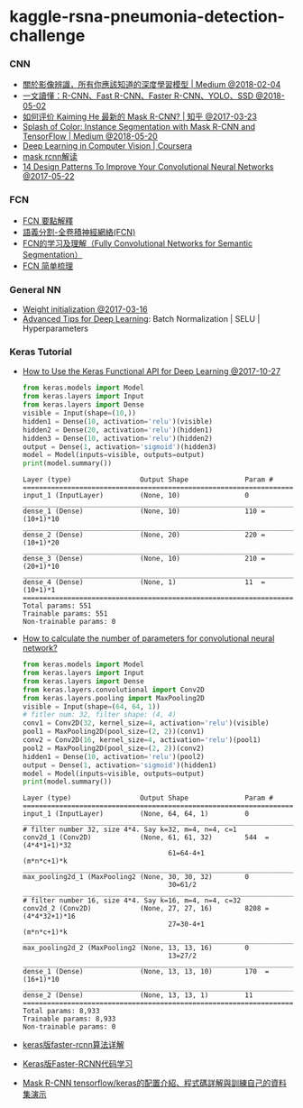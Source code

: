 # kaggle-rsna-pneumonia-detection-challenge

### CNN

- [關於影像辨識，所有你應該知道的深度學習模型 | Medium @2018-02-04](https://medium.com/@syshen/%E7%89%A9%E9%AB%94%E5%81%B5%E6%B8%AC-object-detection-740096ec4540)
- [一文讀懂：R-CNN、Fast R-CNN、Faster R-CNN、YOLO、SSD @2018-05-02](https://hk.saowen.com/a/ea0b8f4a0266432ae2df9b75548929b77393a26141d06a70f8a3061025462b77)
- [如何评价 Kaiming He 最新的 Mask R-CNN? | 知乎 @2017-03-23](https://www.zhihu.com/question/57403701)
- [Splash of Color: Instance Segmentation with Mask R-CNN and TensorFlow | Medium @2018-05-20](https://engineering.matterport.com/splash-of-color-instance-segmentation-with-mask-r-cnn-and-tensorflow-7c761e238b46)
- [Deep Learning in Computer Vision | Coursera](https://zh-tw.coursera.org/lecture/deep-learning-in-computer-vision/region-based-convolutional-neural-network-yU6QP)
- [mask rcnn解读](https://blog.csdn.net/u013010889/article/details/78588227)
- [14 Design Patterns To Improve Your Convolutional Neural Networks @2017-05-22](https://www.topbots.com/14-design-patterns-improve-convolutional-neural-network-cnn-architecture/)

### FCN
- [FCN 要點解釋](https://blog.csdn.net/Fate_fjh/article/details/53446630)
- [語義分割-全卷積神經網絡(FCN)](https://kknews.cc/zh-tw/news/kz9zalv.html)
- [FCN的学习及理解（Fully Convolutional Networks for Semantic Segmentation）](https://blog.csdn.net/qq_36269513/article/details/80420363)
- [FCN 简单梳理](https://blog.csdn.net/xg123321123/article/details/53092154)

### General NN
- [Weight initialization @2017-03-16](https://www.hksilicon.com/articles/1292771)
- [Advanced Tips for Deep Learning](https://www.youtube.com/watch?v=vVUkEbxltBw&feature=youtu.be): Batch Normalization | SELU | Hyperparameters
    

### Keras Tutorial

- [How to Use the Keras Functional API for Deep Learning @2017-10-27](https://machinelearningmastery.com/keras-functional-api-deep-learning/)
	
	```python
	from keras.models import Model
	from keras.layers import Input
	from keras.layers import Dense
	visible = Input(shape=(10,))
	hidden1 = Dense(10, activation='relu')(visible)
	hidden2 = Dense(20, activation='relu')(hidden1)
	hidden3 = Dense(10, activation='relu')(hidden2)
	output = Dense(1, activation='sigmoid')(hidden3)
	model = Model(inputs=visible, outputs=output)
	print(model.summary())
	```
	
	```
	Layer (type)                 Output Shape              Param #
	===========================================================================
	input_1 (InputLayer)         (None, 10)                0
	___________________________________________________________________________
	dense_1 (Dense)              (None, 10)                110 =(10+1)*10
	___________________________________________________________________________
	dense_2 (Dense)              (None, 20)                220 =(10+1)*20
	___________________________________________________________________________
	dense_3 (Dense)              (None, 10)                210 =(20+1)*10
	___________________________________________________________________________
	dense_4 (Dense)              (None, 1)                 11  =(10+1)*1
	===========================================================================
	Total params: 551
	Trainable params: 551
	Non-trainable params: 0
	```
	
- [How to calculate the number of parameters for convolutional neural network?](https://stackoverflow.com/a/42787467/9041712)

	```python
	from keras.models import Model
	from keras.layers import Input
	from keras.layers import Dense
	from keras.layers.convolutional import Conv2D
	from keras.layers.pooling import MaxPooling2D
	visible = Input(shape=(64, 64, 1))
	# fitler num: 32, filter shape: (4, 4)
	conv1 = Conv2D(32, kernel_size=4, activation='relu')(visible)
	pool1 = MaxPooling2D(pool_size=(2, 2))(conv1)
	conv2 = Conv2D(16, kernel_size=4, activation='relu')(pool1)
	pool2 = MaxPooling2D(pool_size=(2, 2))(conv2)
	hidden1 = Dense(10, activation='relu')(pool2)
	output = Dense(1, activation='sigmoid')(hidden1)
	model = Model(inputs=visible, outputs=output)
	print(model.summary())
	```
	
	```
	Layer (type)                 Output Shape              Param #
	===========================================================================
	input_1 (InputLayer)         (None, 64, 64, 1)         0
	___________________________________________________________________________
	# filter number 32, size 4*4. Say k=32, m=4, n=4, c=1
	conv2d_1 (Conv2D)            (None, 61, 61, 32)        544  = (4*4*1+1)*32
	                                    61=64-4+1                 (m*n*c+1)*k
	___________________________________________________________________________
	max_pooling2d_1 (MaxPooling2 (None, 30, 30, 32)        0
	                                    30=61/2
	___________________________________________________________________________
	# filter number 16, size 4*4. Say k=16, m=4, n=4, c=32
	conv2d_2 (Conv2D)            (None, 27, 27, 16)        8208 = (4*4*32+1)*16
	                                    27=30-4+1                 (m*n*c+1)*k
	___________________________________________________________________________
	max_pooling2d_2 (MaxPooling2 (None, 13, 13, 16)        0
	                                    13=27/2
	___________________________________________________________________________
	dense_1 (Dense)              (None, 13, 13, 10)        170  = (16+1)*10
	___________________________________________________________________________
	dense_2 (Dense)              (None, 13, 13, 1)         11
	===========================================================================
	Total params: 8,933
	Trainable params: 8,933
	Non-trainable params: 0
	```
- [keras版faster-rcnn算法详解](https://zhuanlan.zhihu.com/p/28585873)
- [Keras版Faster-RCNN代码学习](https://blog.csdn.net/qq_34564612/article/details/78881689)
- [Mask R-CNN tensorflow/keras的配置介紹、程式碼詳解與訓練自己的資料集演示](https://codertw.com/%E7%A8%8B%E5%BC%8F%E8%AA%9E%E8%A8%80/515636/#outline__2_1_1)
	